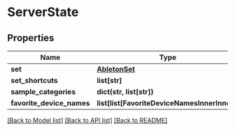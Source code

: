 # ServerState


## Properties
Name | Type | Description | Notes
------------ | ------------- | ------------- | -------------
**set** | [**AbletonSet**](AbletonSet.md) |  | [optional] 
**set_shortcuts** | **list[str]** |  | 
**sample_categories** | **dict(str, list[str])** |  | 
**favorite_device_names** | **list[list[FavoriteDeviceNamesInnerInner]]** |  | 

[[Back to Model list]](../README.md#documentation-for-models) [[Back to API list]](../README.md#documentation-for-api-endpoints) [[Back to README]](../README.md)


